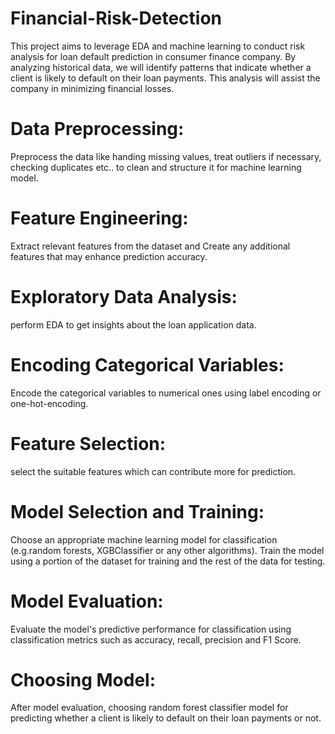 # Financial-Risk-Detection
This project aims to leverage EDA and machine learning to conduct risk analysis for loan default prediction in consumer finance company. By analyzing historical data, we will identify patterns that indicate whether a client is likely to default on their loan payments. This analysis will assist the company in minimizing financial losses.

# Data Preprocessing:
Preprocess the data like handing missing values, treat outliers if necessary, checking duplicates etc.. to clean and structure it for machine learning model.

# Feature Engineering:
Extract relevant features from the dataset and Create any additional features that may enhance prediction accuracy.

# Exploratory Data Analysis:
perform EDA to get insights about the loan application data.

# Encoding Categorical Variables:
Encode the categorical variables to numerical ones using label encoding or one-hot-encoding.

# Feature Selection:
select the suitable features which can contribute more for prediction.

# Model Selection and Training:
Choose an appropriate machine learning model for classification (e.g.random forests, XGBClassifier or any other algorithms). Train the model using a portion of the dataset for training and the rest of the data for testing.

# Model Evaluation:
Evaluate the model's predictive performance for classification using classification metrics such as accuracy, recall, precision and F1 Score.

# Choosing Model:
After model evaluation, choosing random forest classifier model for predicting whether a client is likely to default on their loan payments or not.


